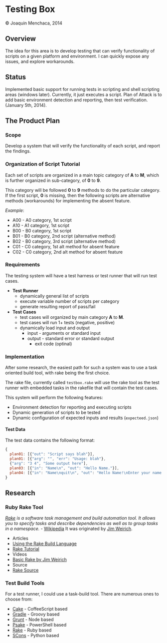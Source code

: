 # Testing Box

© Joaquin Menchaca, 2014

## Overview

The idea for this area is to develop testing that can verify functionality of scripts on a given platform and environment. I can quickly expose any issues, and explore workarounds.

## Status

Implemented basic support for running tests in scripting and shell scripting areas (windows later).  Currently, it just executes a script.  Plan of Attack is to add basic environment detection and reporting, then test verification. (January 5th, 2014).

## The Product Plan

### Scope

Develop a system that will verify the functionality of each script, and report the findings.

### Organization of Script Tutorial

Each set of scripts are organized in a main topic category of **A** to **M**, which is further organized in sub-category, of **0** to **9**.

This category will be followed **0** to **9** methods to do the particular category.  If the first script, **0** is missing, then the following scripts are alternative methods (workarounds) for implementing the absent feature.

*Example*:

* A00 - A0 category, 1st script
* A10 - A1 category, 1st script
* B00 - B0 category, 1st script
* B01 - B0 category, 2nd script (alternative method)
* B02 - B0 category, 3rd script (alternative method)
* C01 - C0 category, 1st alt method for absent feature
* C02 - C0 category, 2nd alt method for absent feature

### Requirements

The testing system will have a test harness or test runner that will run test cases.

* **Test Runner**
  * dynamically general list of scripts
  * execute variable number of scripts per category
  * generate resulting report of pass/fail
* **Test Cases**
  * test cases will organized by main category **A** to **M**.
  * test cases will run 1+ tests (negative, positive)
  * dynamically load input and output
    * input - arguments or standard input
    * output - standard error or standard output
      * exit code (optinal)

### Implementation

After some research, the easiest path for such a system was to use a task oriented build tool, with rake being the first choice.

The rake file, currently called `testbox.rake` will use the rake tool as the test runner with embedded tasks in the rakefile that will contain the test cases.

This system will perform the following features:

 * Environment detection for reporting and executing scripts
 * Dynamic generation of scripts to be tested
 * Dynamic configuration of expected inputs and results (`expecteed.json`)

#### Test Data

The test data contains the following format:

```JavaScript
{
  plan01: [{"out": "Script says blah"}],
  plan01: [{"arg": "", "err": "Usage: blah"},
  {"arg": "3 4", "Some output here"],
  plan03: [{"in": "Name\n", "out": "Hello Name."}],
  plan04: [{"in": "Name\nquit\n", "out": "Hello Name!\nEnter your name (quit to Exit): "}]
}
```

## Research

### Ruby Rake Tool

*[Rake](https://github.com/ruby/rake) is a software task management and build automation tool. It allows you to specify tasks and describe dependencies as well as to group tasks in a namespace.* - [Wikipedia](http://en.wikipedia.org/wiki/Rake_%28software%29)  It was originated by [Jim Weirich](http://en.wikipedia.org/wiki/Jim_Weirich).


* Articles
* [Using the Rake Build Language](http://martinfowler.com/articles/rake.html)
* [Rake Tutorial](http://lukaszwrobel.pl/blog/rake-tutorial)
* Videos
* [Basic Rake by Jim Weirich](https://www.youtube.com/watch?v=AFPWDzHWjEY)
* Source
* [Rake Source](https://github.com/ruby/rake)


### Test Build Tools

For a test runner, I could use a task-build tool.  There are numerous ones to choose from:

* [Cake](http://coffeescript.org/documentation/docs/cake.html) - CoffeeScript based
* [Gradle](http://www.gradle.org/) - Groovy based
* [Grunt](http://gruntjs.com/) - Node based
* [Psake](https://github.com/psake/psake) - PowerShell based
* [Rake](https://github.com/ruby/rake) - Ruby based
* [SCons](http://scons.org/) - Python based
